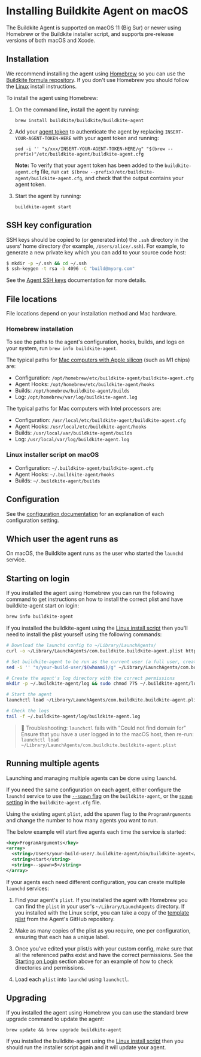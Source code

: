 # Installing Buildkite Agent on macOS

The Buildkite Agent is supported on macOS 11 (Big Sur) or newer using Homebrew or the Buildkite installer script, and supports pre-release versions of both macOS and Xcode.

## Installation

We recommend installing the agent using [Homebrew](http://brew.sh/) so you can use the [Buildkite formula repository](https://github.com/buildkite/homebrew-buildkite). If you don't use Homebrew you should follow the [Linux](/docs/agent/v3/linux) install instructions.

To install the agent using Homebrew:

1. On the command line, install the agent by running:

    ```shell
    brew install buildkite/buildkite/buildkite-agent
    ```

1. Add your [agent token](/docs/agent/v3/tokens) to authenticate the agent by replacing `INSERT-YOUR-AGENT-TOKEN-HERE` with your agent token and running:

    ```shell
    sed -i '' "s/xxx/INSERT-YOUR-AGENT-TOKEN-HERE/g" "$(brew --prefix)"/etc/buildkite-agent/buildkite-agent.cfg
    ```
    **Note:** To verify that your agent token has been added to the `buildkite-agent.cfg` file, run `cat $(brew --prefix)/etc/buildkite-agent/buildkite-agent.cfg`, and check that the output contains your agent token.

1. Start the agent by running:

    ```shell
    buildkite-agent start
    ```

## SSH key configuration

SSH keys should be copied to (or generated into) the `.ssh` directory in the users' home directory (for example, `/Users/alice/.ssh`). For example, to generate a new private key which you can add to your source code host:

```bash
$ mkdir -p ~/.ssh && cd ~/.ssh
$ ssh-keygen -t rsa -b 4096 -C "build@myorg.com"
```

See the [Agent SSH keys](/docs/agent/v3/ssh-keys) documentation for more details.

## File locations

File locations depend on your installation method and Mac hardware.

### Homebrew installation

To see the paths to the agent's configuration, hooks, builds, and logs on your system, run `brew info buildkite-agent`.

The typical paths for [Mac computers with Apple silicon](https://support.apple.com/en-gb/HT211814) (such as M1 chips) are:

* Configuration: `/opt/homebrew/etc/buildkite-agent/buildkite-agent.cfg`
* Agent Hooks: `/opt/homebrew/etc/buildkite-agent/hooks`
* Builds: `/opt/homebrew/buildkite-agent/builds`
* Log: `/opt/homebrew/var/log/buildkite-agent.log`

The typical paths for Mac computers with Intel processors are:

* Configuration: `/usr/local/etc/buildkite-agent/buildkite-agent.cfg`
* Agent Hooks: `/usr/local/etc/buildkite-agent/hooks`
* Builds: `/usr/local/var/buildkite-agent/builds`
* Log: `/usr/local/var/log/buildkite-agent.log`

### Linux installer script on macOS

* Configuration: `~/.buildkite-agent/buildkite-agent.cfg`
* Agent Hooks: `~/.buildkite-agent/hooks`
* Builds: `~/.buildkite-agent/builds`

## Configuration

See the [configuration documentation](/docs/agent/v3/configuration) for an explanation of each configuration setting.

## Which user the agent runs as

On macOS, the Buildkite agent runs as the user who started the `launchd` service.

## Starting on login

If you installed the agent using Homebrew you can run the following command to get instructions on how to install the correct plist and have buildkite-agent start on login:

```bash
brew info buildkite-agent
```

If you installed the buildkite-agent using the [Linux install script](linux) then you'll need to install the plist yourself using the following commands:

```bash
# Download the launchd config to ~/Library/LaunchAgents/
curl -o ~/Library/LaunchAgents/com.buildkite.buildkite-agent.plist https://raw.githubusercontent.com/buildkite/agent/main/templates/launchd_local_with_gui.plist

# Set buildkite-agent to be run as the current user (a full user, created using System Prefs)
sed -i '' "s/your-build-user/$(whoami)/g" ~/Library/LaunchAgents/com.buildkite.buildkite-agent.plist

# Create the agent's log directory with the correct permissions
mkdir -p ~/.buildkite-agent/log && sudo chmod 775 ~/.buildkite-agent/log

# Start the agent
launchctl load ~/Library/LaunchAgents/com.buildkite.buildkite-agent.plist

# Check the logs
tail -f ~/.buildkite-agent/log/buildkite-agent.log
```

> 🚧 Troubleshooting: <code>launchctl</code> fails with "Could not find domain for"
> Ensure that you have a user logged in to the macOS host, then re-run:<br><code>launchctl load ~/Library/LaunchAgents/com.buildkite.buildkite-agent.plist</code>

## Running multiple agents

Launching and managing multiple agents can be done using `launchd`.

If you need the same configuration on each agent, either configure the `launchd` service to use the [`--spawn` flag](/docs/agent/v3/cli-start#starting-an-agent-options) on the `buildkite-agent`, or the [`spawn` setting](/docs/agent/v3/configuration#spawn) in the `buildkite-agent.cfg` file.

Using the existing agent `plist`, add the spawn flag to the `ProgramArguments` and change the number to how many agents you want to run.

The below example will start five agents each time the service is started:

```xml
<key>ProgramArguments</key>
<array>
  <string>/Users/your-build-user/.buildkite-agent/bin/buildkite-agent</string>
  <string>start</string>
  <string>--spawn=5</string>
</array>
```

If your agents each need different configuration, you can create multiple `launchd` services:

1. Find your agent's `plist`. If you installed the agent with Homebrew you can find the `plist` in your user's `~/Library/LaunchAgents` directory. If you installed with the Linux script, you can take a copy of the [template plist](https://raw.githubusercontent.com/buildkite/agent/main/templates/launchd_local_with_gui.plist) from the Agent's GitHub repository.

2. Make as many copies of the plist as you require, one per configuration, ensuring that each has a unique label.

3. Once you've edited your plist/s with your custom config, make sure that all the referenced paths exist and have the correct permissions. See the [Starting on Login](#starting-on-login) section above for an example of how to check directories and permissions.

4. Load each `plist` into `launchd` using `launchctl`.

## Upgrading

If you installed the agent using Homebrew you can use the standard brew upgrade command to update the agent:

```shell
brew update && brew upgrade buildkite-agent
```

If you installed the buildkite-agent using the [Linux install script](linux) then you should run the installer script again and it will update your agent.

